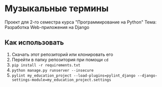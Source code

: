 # Музыкальные термины
Проект для 2-го семестра курса "Программирование на Python"
Тема: Разработка Web-приложения на Django

## Как использовать

1. Скачать этот репозиторий или клонировать его
2. Перейти в папку репозитория при помощи `cd`
3. `pip install -r requirements.txt`
4. `python manage.py runserver --insecure`
5. `pylint my_education_project --load-plugins=pylint_django --django-settings-module=my_education_project.settings`








